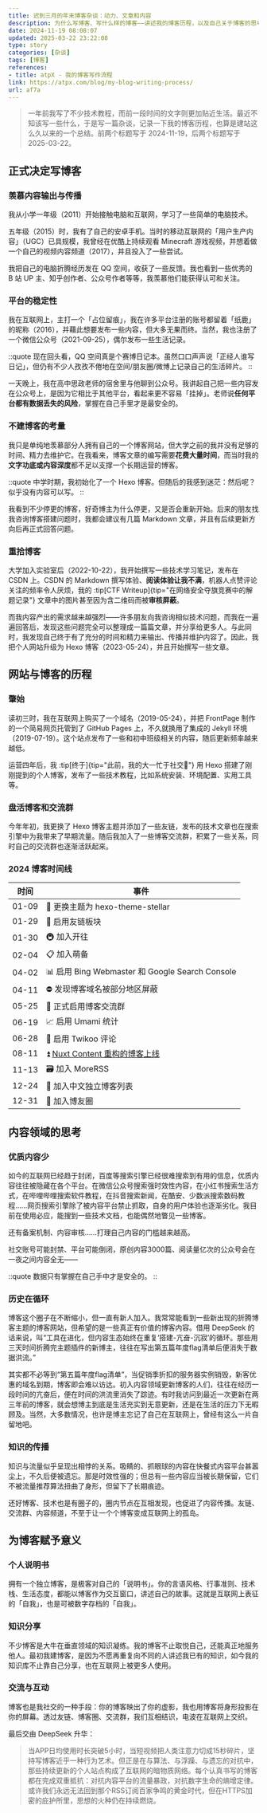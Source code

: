 ```yaml
---
title: 迟到三月的年末博客杂谈：动力、文章和内容
description: 为什么写博客、写什么样的博客——讲述我的博客历程，以及自己关于博客的思考。
date: 2024-11-19 08:08:07
updated: 2025-03-22 23:22:08
type: story
categories: [杂谈]
tags: [博客]
references: 
- title: atpX - 我的博客写作流程
link: https://atpx.com/blog/my-blog-writing-process/
url: af7a
---
```


> 一年前我写了不少技术教程，而前一段时间的文字则更加贴近生活。最近不知该写一些什么，于是写一篇杂谈，记录一下我的博客历程，也算是建站这么久以来的一个总结。前两个标题写于 2024-11-19，后两个标题写于 2025-03-22。

## 正式决定写博客

### 羡慕内容输出与传播

我从小学一年级（2011）开始接触电脑和互联网，学习了一些简单的电脑技术。

五年级（2015）时，我有了自己的安卓手机。当时的移动互联网的「用户生产内容」（UGC）已具规模，我曾经在优酷上持续观看 Minecraft 游戏视频，并想着做一个自己的视频内容频道（2017），并且投入了一些尝试。

我把自己的电脑折腾经历发在 QQ 空间，收获了一些反馈。我也看到一些优秀的 B 站 UP 主、知乎创作者、公众号作者等等，我羡慕他们能获得认可和关注。

### 平台的稳定性

我在互联网上，主打一个「占位留痕」，我在许多平台注册的账号都留着「纸鹿」的昵称（2016），并藉此想要发布一些内容，但大多无果而终。当然，我也注册了一个微信公众号（2021-09-25），偶尔发布一些生活记录。

::quote
现在回头看，QQ 空间真是个赛博日记本。虽然口口声声说「正经人谁写日记」，但仍有不少人孜孜不倦地在空间/朋友圈/微博上记录自己的生活碎片。
::

一天晚上，我在高中思政老师的宿舍里与他聊到公众号。我讲起自己把一些内容发在公众号上，是因为它相比于其他平台，看起来更不容易「挂掉」。老师说**任何平台都有数据丢失的风险**，掌握在自己手里才是最安全的。

### 不建博客的考量

我只是单纯地羡慕部分人拥有自己的一个博客网站，但大学之前的我并没有足够的时间、精力去维护它。在我看来，博客文章的编写需要**花费大量时间**，而当时我的**文字功底或内容深度**都不足以支撑一个长期运营的博客。

::quote
中学时期，我初始化了一个 Hexo 博客。但随后的我感到迷茫：然后呢？似乎没有内容可以写。
::

我看到不少停更的博客，好奇博主为什么停更，又是否会重新开始。后来的朋友找我咨询博客搭建问题时，我都会建议有几篇 Markdown 文章，并且有后续更新方向后再正式回答问题。

### 重拾博客

大学加入实验室后（2022-10-22），我开始撰写一些技术学习笔记，发布在 CSDN 上。CSDN 的 Markdown 撰写体验、**阅读体验让我不满**，机器人点赞评论关注的频率令人厌烦，我的 :tip[CTF Writeup]{tip="在网络安全夺旗竞赛中的解题记录"} 文章中的图片甚至因为含二维码而被**审核屏蔽**。

而我内容产出的需求越来越强烈——许多朋友向我咨询相似技术问题，而我在一遍遍回答后，发现这些问题完全可以整理成一篇篇文章，并分享给更多人。与此同时，我发现自己终于有了充分的时间和精力来输出、传播并维护内容了。因此，我把个人网站升级为 Hexo 博客（2023-05-24），并且开始撰写一些文章。

## 网站与博客的历程

### 肇始

读初三时，我在互联网上购买了一个域名（2019-05-24），并把 FrontPage 制作的一个简易网页托管到了 GitHub Pages 上，不久就换用了集成的 Jekyll 环境（2019-07-19）。这个站点发布了一些和初中班级相关的内容，随后更新频率越来越低。

运营四年后，我 :tip[终于]{tip="此前，我的大一忙于社交🥺"} 用 Hexo 搭建了刚刚提到的个人博客，发布了一些技术教程，比如系统安装、环境配置、实用工具等。

### 盘活博客和交流群

今年年初，我更换了 Hexo 博客主题并添加了一些友链，发布的技术文章也在搜索引擎中为我带来了早期流量。随后我加入了一些博客交流群，积累了一些关系，同时自己的交流群也逐渐活跃起来。

### 2024 博客时间线

| 时间  | 事件                                                   |
| :---: | ------------------------------------------------------ |
| 01-09 | 🎨 更换主题为 hexo-theme-stellar                        |
| 01-29 | 🔗 启用友链板块                                         |
| 01-30 | 🚇 加入开往                                             |
| 02-04 | 📋 加入萌备                                             |
| 04-02 | 📊 启用 Bing Webmaster 和 Google Search Console         |
| 04-11 | ⛔ 发现博客域名被部分地区屏蔽                           |
| 05-25 | 👥 正式启用博客交流群                                   |
| 06-19 | 📈 启用 Umami 统计                                      |
| 06-28 | 💬 启用 Twikoo 评论                                     |
| 08-11 | ⏫ [Nuxt Content 重构的博客上线](/2024/blog-using-nuxt) |
| 11-13 | 🗃️ 加入 MoreRSS                                         |
| 12-24 | 🧾 加入中文独立博客列表                                 |
| 12-31 | 📝 加入博友圈                                           |

## 内容领域的思考

### 优质内容少

如今的互联网已经趋于封闭，百度等搜索引擎已经很难搜索到有用的信息，优质内容往往被隐藏在各个平台。在微信公众号搜索强时效性内容，在小红书搜索生活方式，在哔哩哔哩搜索软件教程，在抖音搜索新闻，在酷安、少数派搜索数码教程……网页搜索引擎除了被内容平台禁止抓取，自身的用户体验也逐渐劣化。我目前在使用必应，能搜到一些技术文档，也能偶然地瞥见一些博客。

还有备案机制、内容审核……打理自己内容的门槛越来越高。

社交账号可能封禁、平台可能倒闭，原创内容3000篇、阅读量亿次的公众号会在一夜之间内容全无——

::quote
数据只有掌握在自己手中才是安全的。
::

### 历史在循环

博客这个圈子在不断缩小，但一直有新人加入。我常常能看到一些新出现的折腾博客主题的博客网站，但希望的是一些真正有价值的博客内容。借用 DeepSeek 的话来说，叫“工具在进化，但内容生态始终在重复‘搭建-亢奋-沉寂’的循环。那些用三天时间折腾完主题插件的新博主，往往在写出第五篇年度flag清单后便消失于数据洪流。”

其实都不必等到“第五篇年度flag清单”，当促销季折扣的服务器实例销毁，新客优惠的域名到期，博客即会难以访达。初入内容领域更新博客的人们，往往在经历一段时间的亢奋后，便在时间的洪流里消失了踪迹。有时我访问到最近一次更新在两三年前的博客，就会想博主到底是生活充实到无意更新，还是在生活的压力下无暇顾及。当然，大多数情况，也许是博主忘记了自己在互联网上，曾经有这么一片自留地吧。

### 知识的传播

知识与流量似乎呈现出相悖的关系。吸睛的、抓眼球的内容在快餐式内容平台甚嚣尘上，不久后便被遗忘。那是时效性强的；但总有一些内容应当被长期保留，它们不被流量推荐算法扭曲了身形，但留下了长期痕迹。

还好博客、技术也是有圈子的，圈内节点在互相发现，也促进了内容传播。友链、交流群、内容频道，不至于让一个个博客变成互联网上的孤岛。

## 为博客赋予意义

### 个人说明书

拥有一个独立博客，是极客对自己的「说明书」。你的言语风格、行事准则、技术栈、生活态度，都能以博客作为交互窗口，讲述自己的故事。这就是互联网上表征的「自我」，也是可被数字存档的「自我」。

### 知识分享

不少博客是大牛在垂直领域的知识凝练。我的博客不止取悦自己，还能真正地服务他人。最初我建博客，是因为不愿再重复向不同的人讲述我已有的知识，如今我的知识库不止靠自己分享，也在互联网上被更多人使用。

### 交流与互动

博客也是我社交的一种手段：你的博客映出了你的虚影，我也用博客将身形投影在你的屏幕。透过友链、博客圈、交流群，我们互相结识，电波在互联网上交织。

最后交由 DeepSeek 升华：

> 当APP日均使用时长突破5小时，当短视频把人类注意力切成15秒碎片，坚持写博客近乎一种行为艺术。但正是在与算法、与浮躁、与遗忘的对抗中，那些持续更新的个人站点构成了互联网的暗物质网络。每个认真书写的博客都在完成双重抵抗：对抗内容平台的流量暴政，对抗数字生命的熵增定律。或许我们永远无法回到那个RSS订阅百家争鸣的黄金时代，但在HTTPS加密的庇护所里，思想的火种仍在持续燃烧。

